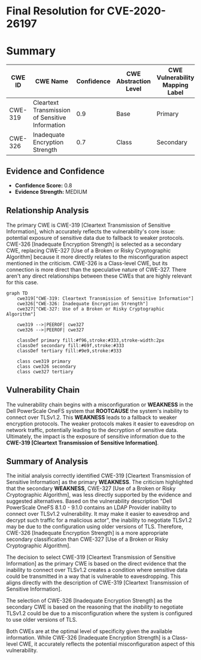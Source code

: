 # Final Resolution for CVE-2020-26197

# Summary
| CWE ID | CWE Name | Confidence | CWE Abstraction Level | CWE Vulnerability Mapping Label | CWE-Vulnerability Mapping Notes |
|---|---|---|---|---|---|
| CWE-319 | Cleartext Transmission of Sensitive Information | 0.9 | Base | Primary | Allowed |
| CWE-326 | Inadequate Encryption Strength | 0.7 | Class | Secondary | Allowed-with-Review |

## Evidence and Confidence

*   **Confidence Score:** 0.8
*   **Evidence Strength:** MEDIUM

## Relationship Analysis
The primary CWE is CWE-319 [Cleartext Transmission of Sensitive Information], which accurately reflects the vulnerability's core issue: potential exposure of sensitive data due to fallback to weaker protocols. CWE-326 [Inadequate Encryption Strength] is selected as a secondary CWE, replacing CWE-327 [Use of a Broken or Risky Cryptographic Algorithm] because it more directly relates to the misconfiguration aspect mentioned in the criticism. CWE-326 is a Class-level CWE, but its connection is more direct than the speculative nature of CWE-327. There aren't any direct relationships between these CWEs that are highly relevant for this case.

```mermaid
graph TD
    cwe319["CWE-319: Cleartext Transmission of Sensitive Information"]
    cwe326["CWE-326: Inadequate Encryption Strength"]
    cwe327["CWE-327: Use of a Broken or Risky Cryptographic Algorithm"]

    cwe319 -->|PEEROF| cwe327
    cwe326 -->|PEEROF| cwe327

    classDef primary fill:#f96,stroke:#333,stroke-width:2px
    classDef secondary fill:#69f,stroke:#333
    classDef tertiary fill:#9e9,stroke:#333

    class cwe319 primary
    class cwe326 secondary
    class cwe327 tertiary
```

## Vulnerability Chain
The vulnerability chain begins with a misconfiguration or **WEAKNESS** in the Dell PowerScale OneFS system that **ROOTCAUSE** the system's inability to connect over TLSv1.2. This **WEAKNESS** leads to a fallback to weaker encryption protocols. The weaker protocols makes it easier to eavesdrop on network traffic, potentially leading to the decryption of sensitive data. Ultimately, the impact is the exposure of sensitive information due to the **CWE-319 [Cleartext Transmission of Sensitive Information]**.

## Summary of Analysis
The initial analysis correctly identified CWE-319 [Cleartext Transmission of Sensitive Information] as the primary **WEAKNESS**. The criticism highlighted that the secondary **WEAKNESS**, CWE-327 [Use of a Broken or Risky Cryptographic Algorithm], was less directly supported by the evidence and suggested alternatives. Based on the vulnerability description "Dell PowerScale OneFS 8.1.0 - 9.1.0 contains an LDAP Provider inability to connect over TLSv1.2 vulnerability. It may make it easier to eavesdrop and decrypt such traffic for a malicious actor", the inability to negotiate TLSv1.2 may be due to the configuration using older versions of TLS. Therefore, CWE-326 [Inadequate Encryption Strength] is a more appropriate secondary classification than CWE-327 [Use of a Broken or Risky Cryptographic Algorithm].

The decision to select CWE-319 [Cleartext Transmission of Sensitive Information] as the primary CWE is based on the direct evidence that the inability to connect over TLSv1.2 creates a condition where sensitive data could be transmitted in a way that is vulnerable to eavesdropping. This aligns directly with the description of CWE-319 [Cleartext Transmission of Sensitive Information].

The selection of CWE-326 [Inadequate Encryption Strength] as the secondary CWE is based on the reasoning that the *inability* to negotiate TLSv1.2 could be due to a misconfiguration where the system is configured to use older versions of TLS.

Both CWEs are at the optimal level of specificity given the available information. While CWE-326 [Inadequate Encryption Strength] is a Class-level CWE, it accurately reflects the potential misconfiguration aspect of this vulnerability.